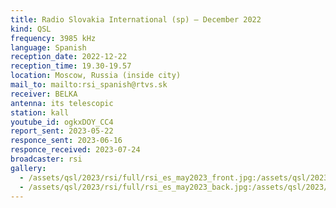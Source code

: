 ```yaml
---
title: Radio Slovakia International (sp) — December 2022
kind: QSL
frequency: 3985 kHz
language: Spanish
reception_date: 2022-12-22
reception_time: 19.30-19.57
location: Moscow, Russia (inside city)
mail_to: mailto:rsi_spanish@rtvs.sk
receiver: BELKA
antenna: its telescopic
station: kall
youtube_id: ogkxDOY_CC4
report_sent: 2023-05-22
responce_sent: 2023-06-16
responce_received: 2023-07-24
broadcaster: rsi
gallery:
  - /assets/qsl/2023/rsi/full/rsi_es_may2023_front.jpg:/assets/qsl/2023/rsi/small/rsi_es_may2023_front.jpg
  - /assets/qsl/2023/rsi/full/rsi_es_may2023_back.jpg:/assets/qsl/2023/rsi/small/rsi_es_may2023_back.jpg
---
```

